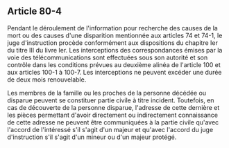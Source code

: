 Article 80-4
----
Pendant le déroulement de l'information pour recherche des causes de la mort ou
des causes d'une disparition mentionnée aux articles 74 et 74-1, le juge
d'instruction procède conformément aux dispositions du chapitre Ier du titre III
du livre Ier. Les interceptions des correspondances émises par la voie des
télécommunications sont effectuées sous son autorité et son contrôle dans les
conditions prévues au deuxième alinéa de l'article 100 et aux articles 100-1 à
100-7. Les interceptions ne peuvent excéder une durée de deux mois renouvelable.

Les membres de la famille ou les proches de la personne décédée ou disparue
peuvent se constituer partie civile à titre incident. Toutefois, en cas de
découverte de la personne disparue, l'adresse de cette dernière et les pièces
permettant d'avoir directement ou indirectement connaissance de cette adresse ne
peuvent être communiquées à la partie civile qu'avec l'accord de l'intéressé
s'il s'agit d'un majeur et qu'avec l'accord du juge d'instruction s'il s'agit
d'un mineur ou d'un majeur protégé.
